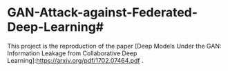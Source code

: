 # GAN-Attack-against-Federated-Deep-Learning#

This project is the reproduction of the paper [Deep Models Under the GAN: Information Leakage from Collaborative Deep Learning]:https://arxiv.org/pdf/1702.07464.pdf .

